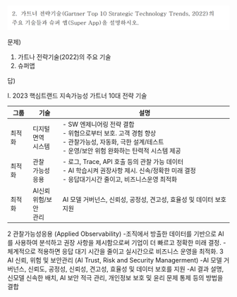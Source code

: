![Alt text](image-3.png)

문제)
1. 가트나 전략기술(2022)의 주요 기술
2. 슈퍼앱

답)

I. 2023 핵심트랜드 지속가능성 가트너 10대 전략 기술

그룹|기술|설명
--|--|--
최적화 | 디지털<br>면역<br>시스템 | - SW 엔제니어링 전략 결합<br>- 위협으로부터 보호. 고객 경험 향상<br>- 관찰가능성, 자동화, 극한 설계/테스트<br> - 운영/보안 위험 완화하는 탄력적 시스템 제공
최적화 | 관찰<br>가능성<br>응용 | - 로그, Trace, API 호출 등의 관찰 가능 데이터<br>- AI 학습시켜 권장사항 제시. 신속/정확한 미래 결정<br>- 응답대기시간 줄이고, 비즈니스운영 최적화
최적화 | AI신뢰<br>위험/보안<br>관리 | AI 모델 거버넌스, 신뢰성, 공정성, 견고성, 효율성 및 데이터 보호 지원



2		관찰가능성응용
(Applied Observability)	-조직에서 방출한 데이터를 기반으로 AI를 사용하여 분석하고 권장 사항을 제시함으로써 기업이 더 빠르고 정확한 미래 결정. 
-체계적으로 적용하면 응답 대기 시간을 줄이고 실시간으로 비즈니스 운영을 최적화.
3		AI 신뢰, 
위험 및 보안관리
(Al Trust, 
Risk and Security Managerment)	-AI 모델 거버넌스, 신뢰도, 공정성, 신뢰성, 견고성, 효율성 및 데이터 보호를 지원
-AI 결과 설명, 신모델 신속한 배치, AI 보안 적극 관리, 개인정보 보호 및 윤리 문제 통제 등의 방법을 결합
